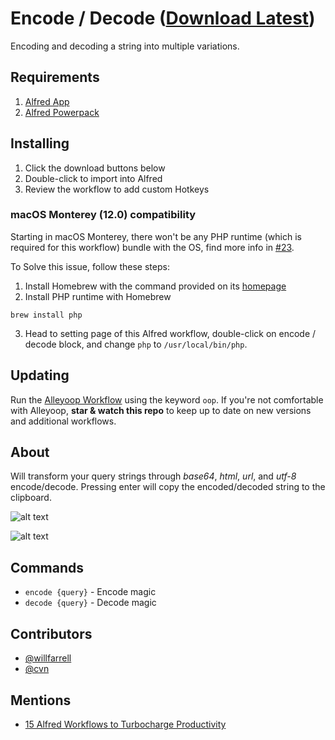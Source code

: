 Encode / Decode ([Download Latest](https://raw.github.com/willfarrell/alfred-encode-decode-workflow/master/encode-decode.alfredworkflow))
=====================

Encoding and decoding a string into multiple variations.

## Requirements
1. [Alfred App](http://www.alfredapp.com/#download)
2. [Alfred Powerpack](https://buy.alfredapp.com/)

## Installing
1. Click the download buttons below
2. Double-click to import into Alfred
3. Review the workflow to add custom Hotkeys

### macOS Monterey (12.0) compatibility

Starting in macOS Monterey, there won't be any PHP runtime (which is required for this workflow) bundle with the OS, find more info in [#23](https://github.com/willfarrell/alfred-encode-decode-workflow/issues/23).

To Solve this issue, follow these steps:

1. Install Homebrew with the command provided on its [homepage](https://brew.sh/)
2. Install PHP runtime with Homebrew

```shell
brew install php
```

3. Head to setting page of this Alfred workflow, double-click on encode / decode block, and change `php` to `/usr/local/bin/php`.

## Updating
Run the [Alleyoop Workflow](http://www.alfredforum.com/topic/1582-alleyoop-update-alfred-workflows/) using the keyword `oop`. If you're not comfortable with Alleyoop, **star & watch this repo** to keep up to date on new versions and additional workflows.

## About
Will transform your query strings through *base64*, *html*, *url*, and *utf-8* encode/decode. Pressing enter will copy the encoded/decoded string to the clipboard.

![alt text][encode]

![alt text][decode]

## Commands
- `encode {query}` - Encode magic
- `decode {query}` - Decode magic

## Contributors
- [@willfarrell](https://github.com/willfarrell)
- [@cvn](https://github.com/cvn)

## Mentions
- [15 Alfred Workflows to Turbocharge Productivity](http://www.bachyaproductions.com/15-alfred-workflows-turbocharge-productivity/)


[encode]: ./screenshots/encode.png "Encode"
[decode]: ./screenshots/decode.png "Decode"
